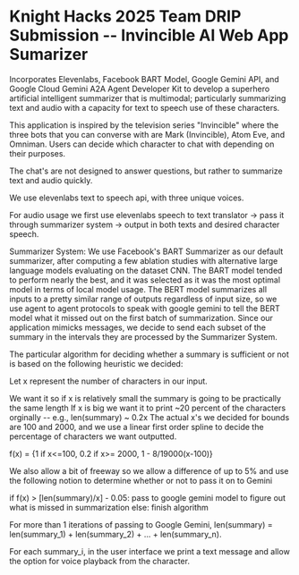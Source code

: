 # Knight Hacks 2025 Team DRIP Submission -- Invincible AI Web App Sumarizer

Incorporates Elevenlabs, Facebook BART Model, Google Gemini API, and Google Cloud Gemini A2A Agent Developer Kit to develop a superhero artificial intelligent summarizer that is multimodal; particularly summarizing text and audio with a capacity for text to speech use of these characters.

This application is inspired by the television series "Invincible" where the three bots that you can converse with are Mark (Invincible), Atom Eve, and Omniman. Users can decide which character to chat with depending on their purposes.

The chat's are not designed to answer questions, but rather to summarize text and audio quickly.

We use elevenlabs text to speech api, with three unique voices.

For audio usage we first use elevenlabs speech to text translator -> pass it through summarizer system -> output in both texts and desired character speech.

Summarizer System:
We use Facebook's BART Summarizer as our default summarizer, after computing a few ablation studies with alternative large language models evaluating on the dataset CNN. The BART model tended to perform nearly the best, and it was selected as it was the most optimal model in terms of local model usage. The BERT model summarizes all inputs to a pretty similar range of outputs regardless of input size, so we use agent to agent protocols to speak with google gemini to tell the BERT model what it missed out on the first batch of summarization. Since our application mimicks messages, we decide to send each subset of the summary in the intervals they are processed by the Summarizer System.

The particular algorithm for deciding whether a summary is sufficient or not is based on the following heuristic we decided:

Let x represent the number of characters in our input.

We want it so if x is relatively small the summary is going to be practically the same length
If x is big we want it to print ~20 percent of the characters orginally -- e.g., len(summary) ~ 0.2x
The actual x's we decided for bounds are 100 and 2000, and we use a linear first order spline to decide the percentage of characters we want outputted.

f(x) = {1 if x<=100, 0.2 if x>= 2000, 1 - 8/19000(x-100)}

We also allow a bit of freeway so we allow a difference of up to 5% and use the following notion to determine whether or not to pass it on to Gemini

if f(x) > [len(summary)/x] - 0.05:
  pass to google gemini model to figure out what is missed in summarization
else:
  finish algorithm

For more than 1 iterations of passing to Google Gemini, len(summary) = len(summary_1) + len(summary_2) + ... + len(summary_n).

For each summary_i, in the user interface we print a text message and allow the option for voice playback from the character.
